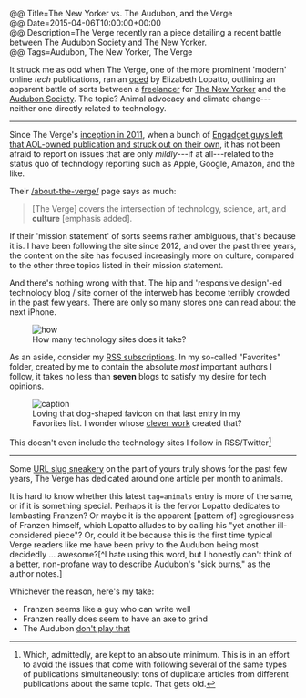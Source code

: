 @@ Title=The New Yorker vs. The Audubon, and the Verge  
@@ Date=2015-04-06T10:00:00+00:00  
@@ Description=The Verge recently ran a piece detailing a recent battle between The Audubon Society and The New Yorker.  
@@ Tags=Audubon, The New Yorker, The Verge  

It struck me as odd when The Verge, one of the more prominent 'modern' online *tech* publications, ran an [oped][theverge] by Elizabeth Lopatto, outlining an apparent battle of sorts between a [freelancer][wikipedia] for [The New Yorker][newyorker] and the [Audubon Society][audubon]. The topic? Animal advocacy and climate change---neither one directly related to technology.

<hr class="small"/>

Since The Verge's [inception in 2011][theverge 2], when a bunch of [Engadget guys left that AOL-owned publication and struck out on their own][mashable], it has not been afraid to report on issues that are only *mildly*---if at all---related to the status quo of technology reporting such as Apple, Google, Amazon, and the like. 

Their [/about-the-verge/][theverge 3] page says as much:
>[The Verge] covers the intersection of technology, science, art, and **culture** [emphasis added].

If their 'mission statement' of sorts seems rather ambiguous, that's because it is. I have been following the site since 2012, and over the past three years, the content on the site has focused increasingly more on culture, compared to the other three topics listed in their mission statement. 

And there's nothing wrong with that. The hip and 'responsive design'-ed technology blog / site corner of the interweb has become terribly crowded in the past few years. There are only so many stores one can read about the next iPhone. 

<figure>
	<img src="http://d.pr/i/11ugt+" alt="how" />
	<figcaption>How many technology sites does it take?</figcaption>
</figure>

As an aside, consider my [RSS subscriptions][d]. In my so-called "Favorites" folder, created by me to contain the absolute *most* important authors I follow, it takes no less than **seven** blogs to satisfy my desire for tech opinions. 

<figure>
	<img src="http://d.pr/i/1jrql+" alt="caption" />
	<figcaption>Loving that dog-shaped favicon on that last entry in my Favorites list. I wonder whose <a href="@@SiteRoot@@/2015/2/25/designing-theoveranalyzed" >clever work</a> created that?</figcaption>
</figure>

This doesn't even include the technology sites I follow in RSS/Twitter[^tw]

<hr class="small" />

Some [URL slug sneakery][theverge 4] on the part of yours truly shows for the past few years, The Verge has dedicated around one article per month to animals. 

It is hard to know whether this latest `tag=animals` entry is more of the same, or if it is something special. Perhaps it is the fervor Lopatto dedicates to lambasting Franzen? Or maybe it is the apparent [pattern of] egregiousness of Franzen himself, which Lopatto alludes to by calling his "yet another ill-considered piece"? Or, could it be because this is the first time typical Verge readers like me have been privy to the Audubon being most decidedly ... awesome?[^I hate using this word, but I honestly can't think of a better, non-profane way to describe Audubon's "sick burns," as the author notes.] 

Whichever the reason, here's my take: 

* Franzen seems like a guy who can write well
* Franzen really does seem to have an axe to grind
* The Audubon [don't play that][youtube]

[^tw]: Which, admittedly, are kept to an absolute minimum. This is in an effort to avoid the issues that come with following several of the same types of publications simultaneously: tons of duplicate articles from different publications about the same topic. That gets old.

[audubon]: https://www.audubon.org/news/friends-these
[d]: http://d.pr/f/tAD3+
[mashable]: http://mashable.com/2011/03/12/joshua-topolsky-leaves-engadget/
[newyorker]: http://www.newyorker.com/magazine/2015/04/06/carbon-capture
[theverge]: http://www.theverge.com/2015/4/3/8339763/i-want-to-attend-the-audubon-societys-school-for-sick-burns
[theverge 2]: http://www.theverge.com/2011/11/1/2528367/welcome-to-the-verge
[theverge 3]: http://www.theverge.com/about-the-verge
[theverge 4]: http://www.theverge.com/tag/animals
[wikipedia]: https://en.wikipedia.org/wiki/Jonathan_Franzen
[youtube]: https://www.youtube.com/watch?v=YxYvzVxJtYM